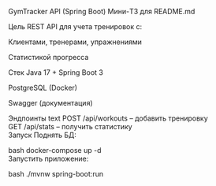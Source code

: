 GymTracker API (Spring Boot)
Мини-TЗ для README.md

Цель
REST API для учета тренировок с:

Клиентами, тренерами, упражнениями

Статистикой прогресса

Стек
Java 17 + Spring Boot 3

PostgreSQL (Docker)

Swagger (документация)

Эндпоинты
text
POST /api/workouts – добавить тренировку  
GET /api/stats – получить статистику  
Запуск
Поднять БД:

bash
docker-compose up -d  
Запустить приложение:

bash
./mvnw spring-boot:run  
